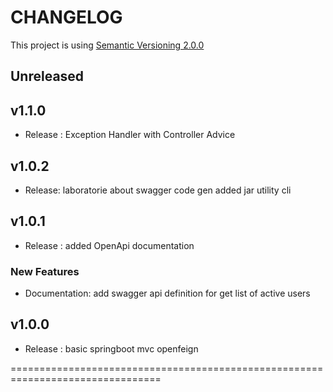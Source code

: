 <!--
*** "A changelog is a log or record of all notable changes made to a project.
*** The project is often a website or software project, and the changelog
*** usually includes records of changes such as bug fixes, new features,
*** etc.” – Wikipedia

## v0.0.0

### New Features

### Updates / Improvements

### Fixes

-->

CHANGELOG
================================================================================
This project is using [Semantic Versioning 2.0.0](http://semver.org/)

## Unreleased

## v1.1.0
- Release : Exception Handler with Controller Advice 

## v1.0.2
- Release: laboratorie about swagger code gen added jar utility cli

## v1.0.1
- Release : added OpenApi documentation

### New Features
- Documentation: add swagger api definition for get list of active users 

## v1.0.0
 - Release : basic springboot mvc openfeign
 
 ================================================================================
